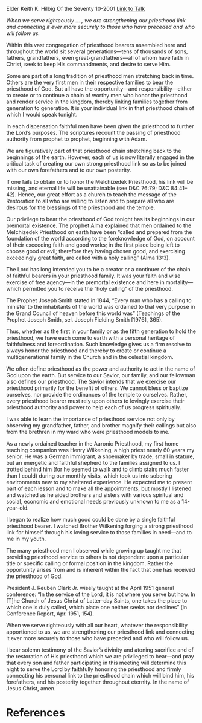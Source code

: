 Elder Keith K. Hilbig
Of the Seventy
10-2001
[Link to Talk](https://www.churchofjesuschrist.org/study/general-conference/2001/10/create-or-continue-priesthood-links?lang=eng)

_When we serve righteously … , we are strengthening our priesthood link and connecting it ever more securely to those who have preceded and who will follow us._

Within this vast congregation of priesthood bearers assembled here and throughout the world sit several generations—tens of thousands of sons, fathers, grandfathers, even great-grandfathers—all of whom have faith in Christ, seek to keep His commandments, and desire to serve Him.

Some are part of a long tradition of priesthood men stretching back in time. Others are the very first men in their respective families to bear the priesthood of God. But all have the opportunity—and responsibility—either to create or to continue a chain of worthy men who honor the priesthood and render service in the kingdom, thereby linking families together from generation to generation. It is your individual link in that priesthood chain of which I would speak tonight.

In each dispensation faithful men have been given the priesthood to further the Lord’s purposes. The scriptures recount the passing of priesthood authority from prophet to prophet, beginning with Adam.

We are figuratively part of that priesthood chain stretching back to the beginnings of the earth. However, each of us is now literally engaged in the critical task of creating our own strong priesthood link so as to be joined with our own forefathers and to our own posterity.

If one fails to obtain or to honor the Melchizedek Priesthood, his link will be missing, and eternal life will be unattainable (see D&C 76:79; D&C 84:41–42). Hence, our great effort as a church to teach the message of the Restoration to all who are willing to listen and to prepare all who are desirous for the blessings of the priesthood and the temple.

Our privilege to bear the priesthood of God tonight has its beginnings in our premortal existence. The prophet Alma explained that men ordained to the Melchizedek Priesthood on earth have been “called and prepared from the foundation of the world according to the foreknowledge of God, on account of their exceeding faith and good works; in the first place being left to choose good or evil; therefore they having chosen good, and exercising exceedingly great faith, are called with a holy calling” (Alma 13:3).

The Lord has long intended you to be a creator or a continuer of the chain of faithful bearers in your priesthood family. It was your faith and wise exercise of free agency—in the premortal existence and here in mortality—which permitted you to receive the “holy calling” of the priesthood.

The Prophet Joseph Smith stated in 1844, “Every man who has a calling to minister to the inhabitants of the world was ordained to that very purpose in the Grand Council of heaven before this world was” (Teachings of the Prophet Joseph Smith, sel. Joseph Fielding Smith [1976], 365).

Thus, whether as the first in your family or as the fifth generation to hold the priesthood, we have each come to earth with a personal heritage of faithfulness and foreordination. Such knowledge gives us a firm resolve to always honor the priesthood and thereby to create or continue a multigenerational family in the Church and in the celestial kingdom.

We often define priesthood as the power and authority to act in the name of God upon the earth. But service to our Savior, our family, and our fellowman also defines our priesthood. The Savior intends that we exercise our priesthood primarily for the benefit of others. We cannot bless or baptize ourselves, nor provide the ordinances of the temple to ourselves. Rather, every priesthood bearer must rely upon others to lovingly exercise their priesthood authority and power to help each of us progress spiritually.

I was able to learn the importance of priesthood service not only by observing my grandfather, father, and brother magnify their callings but also from the brethren in my ward who were priesthood models to me.

As a newly ordained teacher in the Aaronic Priesthood, my first home teaching companion was Henry Wilkening, a high priest nearly 60 years my senior. He was a German immigrant, a shoemaker by trade, small in stature, but an energetic and faithful shepherd to the families assigned to us. I trotted behind him (for he seemed to walk and to climb stairs much faster than I could) during our monthly visits, which took us into sobering environments new to my sheltered experience. He expected me to present part of each lesson and to make all the appointments, but mostly I listened and watched as he aided brothers and sisters with various spiritual and social, economic and emotional needs previously unknown to me as a 14-year-old.

I began to realize how much good could be done by a single faithful priesthood bearer. I watched Brother Wilkening forging a strong priesthood link for himself through his loving service to those families in need—and to me in my youth.

The many priesthood men I observed while growing up taught me that providing priesthood service to others is not dependent upon a particular title or specific calling or formal position in the kingdom. Rather the opportunity arises from and is inherent within the fact that one has received the priesthood of God.

President J. Reuben Clark Jr. wisely taught at the April 1951 general conference: “In the service of the Lord, it is not where you serve but how. In [T]he Church of Jesus Christ of Latter-day Saints, one takes the place to which one is duly called, which place one neither seeks nor declines” (in Conference Report, Apr. 1951, 154).

When we serve righteously with all our heart, whatever the responsibility apportioned to us, we are strengthening our priesthood link and connecting it ever more securely to those who have preceded and who will follow us.

I bear solemn testimony of the Savior’s divinity and atoning sacrifice and of the restoration of His priesthood which we are privileged to bear—and pray that every son and father participating in this meeting will determine this night to serve the Lord by faithfully honoring the priesthood and firmly connecting his personal link to the priesthood chain which will bind him, his forefathers, and his posterity together throughout eternity. In the name of Jesus Christ, amen.

# References
